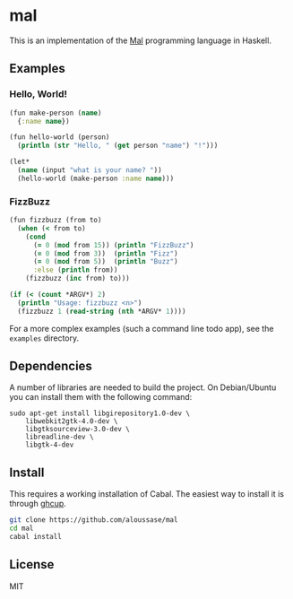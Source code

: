 # mal

This is an implementation of the [Mal](https://github.com/kanaka/mal) programming language in Haskell.

## Examples

### Hello, World!

```clojure
(fun make-person (name)
  {:name name})

(fun hello-world (person)
  (println (str "Hello, " (get person "name") "!")))

(let*
  (name (input "what is your name? "))
  (hello-world (make-person :name name)))
```

### FizzBuzz

```clojure
(fun fizzbuzz (from to)
  (when (< from to)
    (cond
      (= 0 (mod from 15)) (println "FizzBuzz")
      (= 0 (mod from 3))  (println "Fizz")
      (= 0 (mod from 5))  (println "Buzz")
      :else (println from))
    (fizzbuzz (inc from) to)))

(if (< (count *ARGV*) 2)
  (println "Usage: fizzbuzz <n>")
  (fizzbuzz 1 (read-string (nth *ARGV* 1))))
```

For a more complex examples (such a command line todo app), see the `examples` directory.

## Dependencies

A number of libraries are needed to build the project. On Debian/Ubuntu
you can install them with the following command:

```shell
sudo apt-get install libgirepository1.0-dev \
    libwebkit2gtk-4.0-dev \
    libgtksourceview-3.0-dev \
    libreadline-dev \
    libgtk-4-dev
```

## Install

This requires a working installation of Cabal. The easiest way to install it is
through [ghcup](https://www.haskell.org/ghcup/).

```bash
git clone https://github.com/aloussase/mal
cd mal
cabal install
```

## License

MIT
